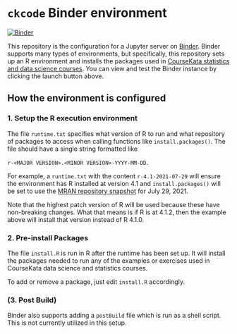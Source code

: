 # `ckcode` Binder environment

<!-- Start Badges -->
[![Binder](https://mybinder.org/badge_logo.svg)](https://mybinder.org/v2/gh/UCLATALL/binder/develop)
<!-- End Badges -->

This repository is the configuration for a Jupyter server on [Binder](https://mybinder.org/). Binder supports many types of environments, but specifically, this repository sets up an R environment and installs the packages used in [CourseKata statistics and data science courses](https://coursekata.org).  You can view and test the Binder instance by clicking the launch button above.

## How the environment is configured

### 1. Setup the R execution environment

The file `runtime.txt` specifies what version of R to run and what repository of packages to access when calling functions like `install.packages()`. The file should have a single string formatted like 

`r-<MAJOR VERSION>.<MINOR VERSION>-YYYY-MM-DD`. 

For example, a `runtime.txt` with the content `r-4.1-2021-07-29` will ensure the environment has R installed at version 4.1 and `install.packages()` will be set to use the [MRAN repository snapshot](https://mran.microsoft.com/documents/rro/reproducibility#snapshot) for July 29, 2021. 

Note that the highest patch version of R will be used because these have non-breaking changes. What that means is if R is at 4.1.2, then the example above will install that version instead of R 4.1.0.

### 2. Pre-install Packages

The file `install.R` is run in R after the runtime has been set up. It will install the packages needed to run any of the examples or exercises used in CourseKata data science and statistics courses.

To add or remove a package, just edit `install.R` accordingly.

### (3. Post Build)

Binder also supports adding a `postBuild` file which is run as a shell script. This is not currently utilized in this setup.
